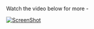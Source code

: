 Watch the video below for more - 

[![ScreenShot](https://i.ytimg.com/vi/VVhsK5jH6u8/hqdefault.jpg)](http://www.youtube.com/watch?v=VVhsK5jH6u8&list=PL68F511F6E3C122EB)